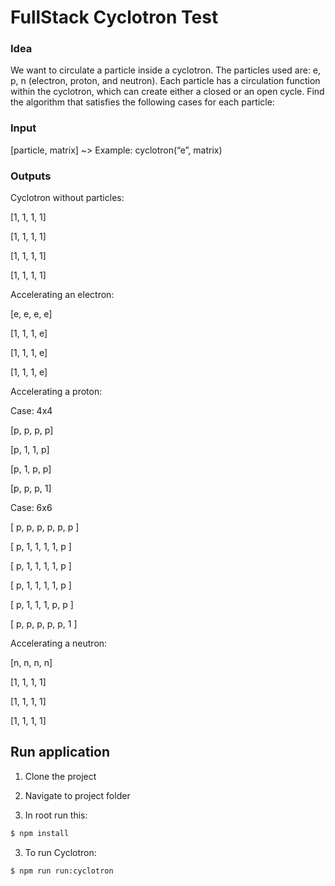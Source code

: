 # FullStack Cyclotron Test

### Idea
We want to circulate a particle inside a cyclotron. The particles used are: e, p, n (electron,
proton, and neutron). Each particle has a circulation function within the cyclotron, which can
create either a closed or an open cycle.
Find the algorithm that satisfies the following cases for each particle:

### Input

[particle, matrix] ~> Example: cyclotron(“e”, matrix)

### Outputs

Cyclotron without particles:

[1, 1, 1, 1]

[1, 1, 1, 1]

[1, 1, 1, 1]

[1, 1, 1, 1]

Accelerating an electron:

[e, e, e, e]

[1, 1, 1, e]

[1, 1, 1, e]

[1, 1, 1, e]

Accelerating a proton:

Case: 4x4

[p, p, p, p]

[p, 1, 1, p]

[p, 1, p, p]

[p, p, p, 1]

Case: 6x6

[ p, p, p, p, p, p ]

[ p, 1, 1, 1, 1, p ]

[ p, 1, 1, 1, 1, p ]

[ p, 1, 1, 1, 1, p ]

[ p, 1, 1, 1, p, p ]

[ p, p, p, p, p, 1 ]

Accelerating a neutron:

[n, n, n, n]

[1, 1, 1, 1]

[1, 1, 1, 1]

[1, 1, 1, 1]

## Run application

1. Clone the project

2. Navigate to project folder

3. In root run this:

```bash
$ npm install 
```

3. To run Cyclotron:

```bash
$ npm run run:cyclotron 
```
